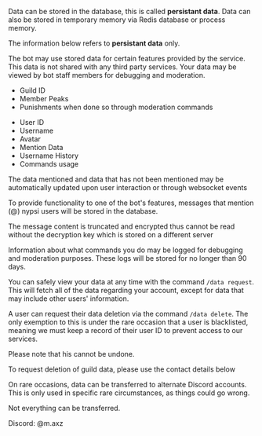 <script>
  import DocsTemplate from "$lib/components/docs/DocsTemplate.svelte"
  import DocsHeader from '$lib/components/docs/DocsHeader.svelte';
</script>

<DocsTemplate title='privacy policy' />

<DocsHeader header='h2' text="Storing of Data" />

Data can be stored in the database, this is called **persistant data**. Data can also be stored in temporary memory via Redis database or process memory.

The information below refers to **persistant data** only.

<DocsHeader header='h2' text="Usage of Data" />

The bot may use stored data for certain features provided by the service.
This data is not shared with any third party services.
Your data may be viewed by bot staff members for debugging and moderation.

<DocsHeader header='h2' text="What is stored?" />

<DocsHeader header='h3' text="Guilds" />

- Guild ID
- Member Peaks
- Punishments when done so through moderation commands

<DocsHeader header='h3' text="Users" />

- User ID
- Username
- Avatar
- Mention Data
- Username History
- Commands usage

<DocsHeader header='h3' text="Updating Data" />

The data mentioned and data that has not been mentioned may be automatically updated upon user
interaction or through websocket events

<DocsHeader header='h3' text="Mentions" />

To provide functionality to one of the bot's features, messages that mention (@) nypsi users
will be stored in the database.

The message content is truncated and encrypted thus cannot be read without the decryption key
which is stored on a different server

<DocsHeader header='h3' text="Logs" />

Information about what commands you do may be logged for debugging and moderation purposes.
These logs will be stored for no longer than 90 days.

<DocsHeader header='h2' text="Your Rights" />

<DocsHeader header='h3' text="Viewing" />

You can safely view your data at any time with the command `/data request`. This will fetch all of the data regarding your account, except for data that may include other users' information.

<DocsHeader header='h3' text="Deletion" />

A user can request their data deletion via the command `/data delete`. The only exemption to this is under the rare occasion that a user is blacklisted, meaning we must keep a record of their user ID to prevent access to our services.

Please note that his cannot be undone.

To request deletion of guild data, please use the contact details below

<DocsHeader header='h3' text="Transfer" />

On rare occasions, data can be transferred to alternate Discord accounts. This is only used in
specific rare circumstances, as things could go wrong.

Not everything can be transferred.

<DocsHeader header='h2' text="Contact" />

Discord: @m.axz
